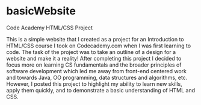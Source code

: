 # basicWebsite
Code Academy HTML/CSS Project

This is a simple website that I created as a project for an Introduction to HTML/CSS course I took on Codecademy.com when I was first learning to code. The task of the project was to take an outline of a design for a website and make it a reality! After completing this project I decided to focus more on learning CS fundamentals and the broader principles of software development which led me away from front-end centered work and towards Java, OO programming, data structures and algorithms, etc. However, I posted this project to highlight my ability to learn new skills, apply them quickly, and to demonstrate a basic understanding of HTML and CSS. 
